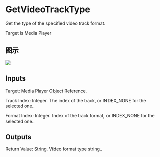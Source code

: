 # GetVideoTrackType

Get the type of the specified video track format.

Target is Media Player

## 图示

![]($-20221218-20010248.png)

## Inputs

Target: Media Player Object Reference.

Track Index: Integer. The index of the track, or INDEX_NONE for the selected one..

Format Index: Integer. Index of the track format, or INDEX_NONE for the selected one..  

## Outputs

Return Value: String. Video format type string..


